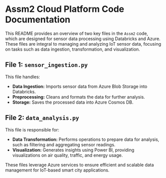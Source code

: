 # Assm2 Cloud Platform Code Documentation

This README provides an overview of two key files in the `Assm2` code, which are designed for sensor data processing using Databricks and Azure. These files are integral to managing and analyzing IoT sensor data, focusing on tasks such as data ingestion, transformation, and visualization.

## File 1: `sensor_ingestion.py`
This file handles:
- **Data Ingestion:** Imports sensor data from Azure Blob Storage into Databricks.
- **Preprocessing:** Cleans and formats the data for further analysis.
- **Storage:** Saves the processed data into Azure Cosmos DB.

## File 2: `data_analysis.py`
This file is responsible for:
- **Data Transformation:** Performs operations to prepare data for analysis, such as filtering and aggregating sensor readings.
- **Visualization:** Generates insights using Power BI, providing visualizations on air quality, traffic, and energy usage.

These files leverage Azure services to ensure efficient and scalable data management for IoT-based smart city applications.
